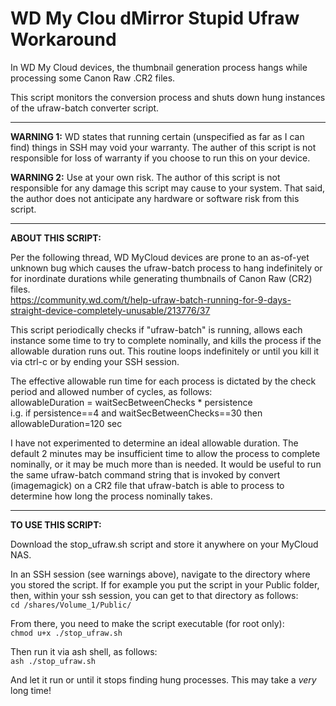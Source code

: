 # WD My Clou dMirror Stupid Ufraw Workaround

In WD My Cloud devices, the thumbnail generation process hangs while processing some Canon Raw .CR2 files.  

This script monitors the conversion process and shuts down hung instances of the ufraw-batch converter script.  

---
**WARNING 1:**  WD states that running certain (unspecified as far as I can find) things in SSH may void your warranty.  The auther of this script is not responsible for loss of warranty if you choose to run this on your device.  

**WARNING 2:**  Use at your own risk.  The author of this script is not responsible for any damage this script may cause to your system.  That said, the author does not anticipate any hardware or software risk from this script.  

---
**ABOUT THIS SCRIPT:**  

Per the following thread, WD MyCloud devices are prone to an as-of-yet unknown bug which causes the ufraw-batch process to hang indefinitely or for inordinate durations while generating thumbnails of Canon Raw (CR2) files.  
https://community.wd.com/t/help-ufraw-batch-running-for-9-days-straight-device-completely-unusable/213776/37

This script periodically checks if "ufraw-batch" is running, allows each instance some time to try to complete nominally, and kills the process if the allowable duration runs out.  This routine loops indefinitely or until you kill it via ctrl-c or by ending your SSH session.  

The effective allowable run time for each process is dictated by the check period and allowed number of cycles, as follows:  
  allowableDuration = waitSecBetweenChecks * persistence  
  i.g. if persistence==4 and waitSecBetweenChecks==30 then allowableDuration=120 sec  

I have not experimented to determine an ideal allowable duration.  The default 2 minutes may be insufficient time to allow the process to complete nominally, or it may be much more than is needed.  It would be useful to run the same ufraw-batch command string that is invoked by convert (imagemagick) on a CR2 file that ufraw-batch is able to process to determine how long the process nominally takes.  

---
**TO USE THIS SCRIPT:**  

Download the stop_ufraw.sh script and store it anywhere on your MyCloud NAS.

In an SSH session (see warnings above), navigate to the directory where you stored the script.
If for example you put the script in your Public folder, then, within your 
ssh session, you can get to that directory as follows:  
`cd /shares/Volume_1/Public/`

From there, you need to make the script executable (for root only):  
`chmod u+x ./stop_ufraw.sh`

Then run it via ash shell, as follows:  
`ash ./stop_ufraw.sh`

And let it run or until it stops finding hung processes. This may take a _very_ long time!
